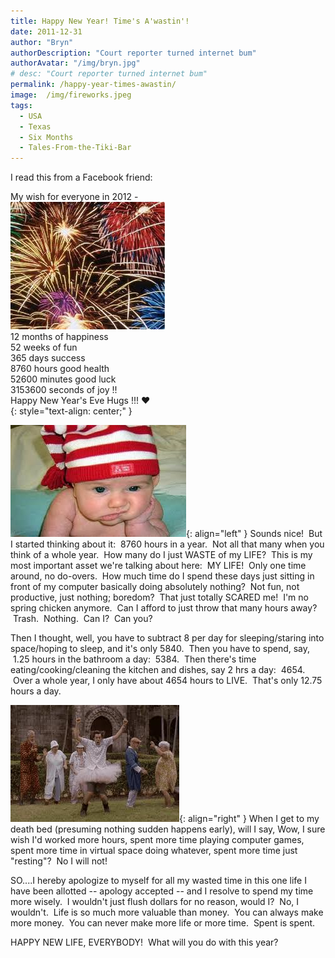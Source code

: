 ```yaml
---
title: Happy New Year! Time's A'wastin'!
date: 2011-12-31
author: "Bryn"
authorDescription: "Court reporter turned internet bum"
authorAvatar: "/img/bryn.jpg"
# desc: "Court reporter turned internet bum"
permalink: /happy-year-times-awastin/
image:  /img/fireworks.jpeg
tags:
  - USA
  - Texas
  - Six Months
  - Tales-From-the-Tiki-Bar
---
```

I read this from a Facebook friend:

My wish for everyone in 2012 - <br />
![](../img/2011/12/fireworks.jpeg)<br />
12 months of happiness<br />
52 weeks of fun<br />
365 days success<br />
8760 hours good health<br />
52600 minutes good luck<br />
3153600 seconds of joy !!<br />
Happy New Year's Eve Hugs !!! ♥<br />
{: style="text-align: center;" }


![](../img/2011/12/bored-baby.jpeg){: align="left" }
Sounds nice!  But I started thinking about it:  8760 hours in a year.  Not all that many when you think of a whole year.  How many do I just WASTE of my LIFE?  This is my most important asset we're talking about here:  MY LIFE!  Only one time around, no do-overs.  How much time do I spend these days just sitting in front of my computer basically doing absolutely nothing?  Not fun, not productive, just nothing; boredom?  That just totally SCARED me!  I'm no spring chicken anymore.  Can I afford to just throw that many hours away?  Trash.  Nothing.  Can I?  Can you?

Then I thought, well, you have to subtract 8 per day for sleeping/staring into space/hoping to sleep, and it's only 5840.  Then you have to spend, say,  1.25 hours in the bathroom a day:  5384.  Then there's time eating/cooking/cleaning the kitchen and dishes, say 2 hrs a day:  4654.  Over a whole year, I only have about 4654 hours to LIVE.  That's only 12.75 hours a day.

![](../img/2011/12/old-celebrate.jpeg){: align="right" }
When I get to my death bed (presuming nothing sudden happens early), will I say, Wow, I sure wish I'd worked more hours, spent more time playing computer games, spent more time in virtual space doing whatever, spent more time just "resting"?  No I will not!

SO....I hereby apologize to myself for all my wasted time in this one life I have been allotted -- apology accepted -- and I resolve to spend my time more wisely.  I wouldn't just flush dollars for no reason, would I?  No, I wouldn't.  Life is so much more valuable than money.  You can always make more money.  You can never make more life or more time.  Spent is spent.

HAPPY NEW LIFE, EVERYBODY!  What will you do with this year?